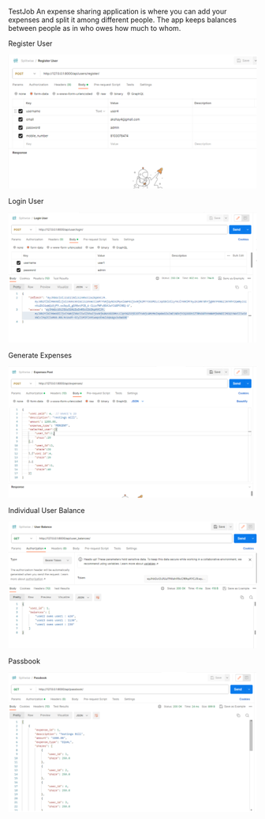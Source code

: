 TestJob
An expense sharing application is where you can add your expenses and split it among
different people. The app keeps balances between people as in who owes how much to
whom.

Register User

![Alt text](image.png)

Login User

![Alt text](image-1.png)

Generate Expenses

![Alt text](image-2.png)

Individual User Balance

![Alt text](image-3.png)

Passbook

![Alt text](image-4.png)